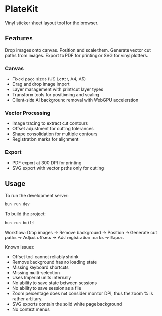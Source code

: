 # PlateKit

Vinyl sticker sheet layout tool for the browser.

## Features

Drop images onto canvas. Position and scale them. Generate vector cut paths from images. Export to PDF for printing or SVG for vinyl plotters.

### Canvas
- Fixed page sizes (US Letter, A4, A5)
- Drag and drop image import
- Layer management with print/cut layer types
- Transform tools for positioning and scaling
- Client-side AI background removal with WebGPU acceleration

### Vector Processing
- Image tracing to extract cut contours
- Offset adjustment for cutting tolerances
- Shape consolidation for multiple contours
- Registration marks for alignment

### Export
- PDF export at 300 DPI for printing
- SVG export with vector paths only for cutting

## Usage

To run the development server:

```bash
bun run dev
```

To build the project:

```bash
bun run build
```

Workflow: Drop images → Remove background → Position → Generate cut paths → Adjust offsets → Add registration marks → Export

Known issues:
- Offset tool cannot reliably shrink
- Remove background has no loading state
- Missing keyboard shortcuts
- Missing multi-selection
- Uses Imperial units internally
- No ability to save state between sessions
- No ability to save session as a file
- Zoom percentage does not consider monitor DPI, thus the zoom % is rather arbitary.
- SVG exports contain the solid white page background
- No context menus